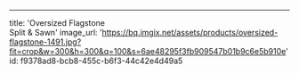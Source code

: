 ---
title: 'Oversized Flagstone <br> Split & Sawn'
image_url: 'https://bq.imgix.net/assets/products/oversized-flagstone-1491.jpg?fit=crop&w=300&h=300&q=100&s=6ae48295f3fb909547b01b9c6e5b910e'
id: f9378ad8-bcb8-455c-b6f3-44c42e4d49a5
